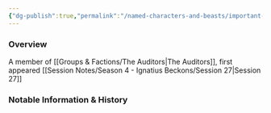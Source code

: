 ```yaml
---
{"dg-publish":true,"permalink":"/named-characters-and-beasts/important-characters/the-auditors/the-gold-dragon/","tags":["NPC","Important"],"updated":"2025-03-01T21:16:10.294+00:00"}
---
```



### Overview
A member of [[Groups & Factions/The Auditors\|The Auditors]], first appeared [[Session Notes/Season 4 - Ignatius Beckons/Session 27\|Session 27]]

### Notable Information & History 
